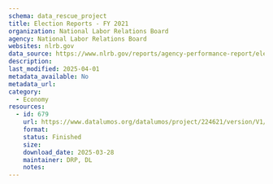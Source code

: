 ```yaml
---
schema: data_rescue_project 
title: Election Reports - FY 2021
organization: National Labor Relations Board
agency: National Labor Relations Board
websites: nlrb.gov
data_source: https://www.nlrb.gov/reports/agency-performance-report/election-reports/election-reports-fy-2021
description: 
last_modified: 2025-04-01
metadata_available: No
metadata_url: 
category:
  - Economy
resources:
  - id: 679
    url: https://www.datalumos.org/datalumos/project/224621/version/V1/view
    format: 
    status: Finished
    size: 
    download_date: 2025-03-28
    maintainer: DRP, DL
    notes: 
---
```


